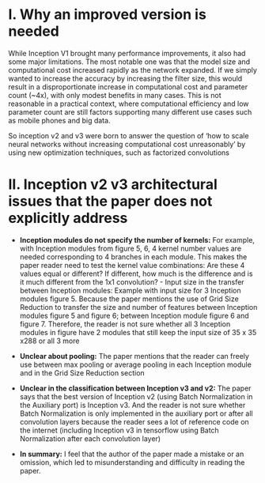 # I. Why an improved version is needed

While Inception V1 brought many performance improvements, it also had some major limitations. The most notable one was that the model size and computational cost increased rapidly as the network expanded. If we simply wanted to increase the accuracy by increasing the filter size, this would result in a disproportionate increase in computational cost and parameter count (~4x), with only modest benefits in many cases. This is not reasonable in a practical context, where computational efficiency and low parameter count are still factors supporting many different use cases such as mobile phones and big data.

So inception v2 and v3 were born to answer the question of ‘how to scale neural networks without increasing computational cost unreasonably’ by using new optimization techniques, such as factorized convolutions 

# II. Inception v2 v3 architectural issues that the paper does not explicitly address

- **Inception modules do not specify the number of kernels:** For example, with Inception modules from figure 5, 6, 4 kernel number values ​​are needed corresponding to 4 branches in each module. This makes the paper reader need to test the kernel value combinations: Are these 4 values ​​equal or different? If different, how much is the difference and is it much different from the 1x1 convolution? - Input size in the transfer between Inception modules: Example with input size for 3 Inception modules figure 5. Because the paper mentions the use of Grid Size Reduction to transfer the size and number of features between Inception modules figure 5 and figure 6; between Inception module figure 6 and figure 7. Therefore, the reader is not sure whether all 3 Inception modules in figure have 2 modules that still keep the input size of 35 x 35 x288 or all 3 more
- **Unclear about pooling:** The paper mentions that the reader can freely use between max pooling or average pooling in each Inception module and in the Grid Size Reduction section
- **Unclear in the classification between Inception v3 and v2:** The paper says that the best version of Inception v2 (using Batch Normalization in the Auxiliary port) is Inception v3. And the reader is not sure whether Batch Normalization is only implemented in the auxiliary port or after all convolution layers because the reader sees a lot of reference code on the internet (including Inception v3 in tensorflow using Batch Normalization after each convolution layer)

- **In summary:** I feel that the author of the paper made a mistake or an omission, which led to misunderstanding and difficulty in reading the paper.
